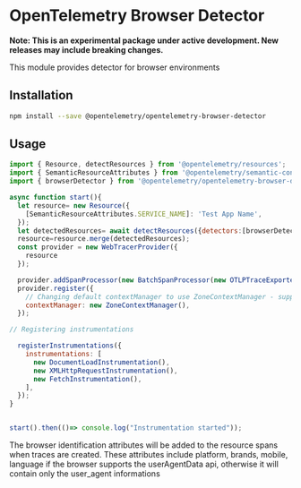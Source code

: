 # OpenTelemetry Browser Detector

**Note: This is an experimental package under active development. New releases may include breaking changes.**

This module provides detector for browser environments

## Installation

```bash
npm install --save @opentelemetry/opentelemetry-browser-detector
```

## Usage

```js
import { Resource, detectResources } from '@opentelemetry/resources';
import { SemanticResourceAttributes } from '@opentelemetry/semantic-conventions';
import { browserDetector } from '@opentelemetry/opentelemetry-browser-detector';

async function start(){
  let resource= new Resource({
    [SemanticResourceAttributes.SERVICE_NAME]: 'Test App Name',
  });
  let detectedResources= await detectResources({detectors:[browserDetector]});
  resource=resource.merge(detectedResources);
  const provider = new WebTracerProvider({
    resource
  });

  provider.addSpanProcessor(new BatchSpanProcessor(new OTLPTraceExporter( {url:CONF.url ,headers:{}}),{exportTimeoutMillis:CONF.timeOutMillis,scheduledDelayMillis:CONF.delayMillis}));
  provider.register({
    // Changing default contextManager to use ZoneContextManager - supports asynchronous operations - optional
    contextManager: new ZoneContextManager(),
  });

// Registering instrumentations

  registerInstrumentations({
    instrumentations: [
      new DocumentLoadInstrumentation(),
      new XMLHttpRequestInstrumentation(),
      new FetchInstrumentation(),
    ],
  });
}


start().then(()=> console.log("Instrumentation started"));

```

The browser identification attributes will be added to the resource spans when traces are created.
These attributes include platform, brands, mobile, language if the browser supports
the userAgentData api, otherwise it will contain only the user_agent informations
